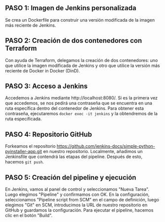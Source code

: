 ## PASO 1: Imagen de Jenkins personalizada
Se crea un Dockerfile para construir una versión modificada de la imagen más reciente de Jenkins.

## PASO 2: Creación de dos contenedores con Terraform
Con ayuda de Terraform, delegamos la creación de dos contenedores: uno que utilice la imagen modificada de Jenkins y otro que utilice la versión más reciente de Docker in Docker (DinD).

## PASO 3: Acceso a Jenkins
Accedemos a Jenkins mediante http://localhost:8080/. Si es la primera vez que accedemos, se nos pedirá una contraseña que se encuentra en una ruta específica dentro del contenedor de Jenkins. Para obtener esta contraseña, ejecutaremos `docker exec -it jenkins` y la obtendremos de la ruta especificada.

## PASO 4: Repositorio GitHub
Forkeamos el repositorio https://github.com/jenkins-docs/simple-python-pyinstaller-app.git en nuestro repositorio. Localmente, añadimos un Jenkinsfile que contendrá las etapas del pipeline. Después de esto, hacemos `git push`.

## PASO 5: Creación del pipeline y ejecución
En Jenkins, vamos al panel de control y seleccionamos "Nueva Tarea". Luego elegimos "Pipeline" y confirmamos con OK. En la configuración, seleccionamos "Pipeline script from SCM" en el campo de definición, luego elegimos "Git" en SCM, introducimos la URL de nuestro repositorio en GitHub y guardamos la configuración. Para ejecutar el pipeline, hacemos clic en el botón "Build".